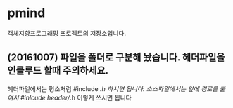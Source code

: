 # pmind

객체지향프로그래밍 프로젝트의 저장소입니다.

## (20161007) 파일을 폴더로 구분해 놨습니다. 헤더파일을 인클루드 할때 주의하세요.

헤더파일에서는 평소처럼 #include *.h 하시면 됩니다.
소스파일에서는 앞에 경로를 붙여서 #inlcude header/*.h 이렇게 쓰시면 됩니다

